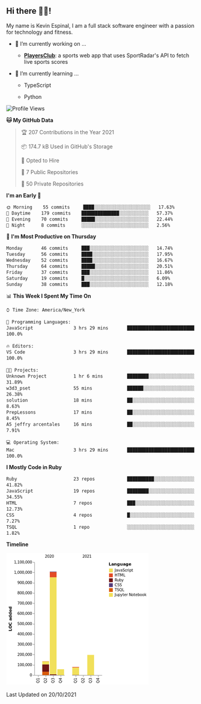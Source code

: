 ## Hi there 👋🏽!

My name is Kevin Espinal, I am a full stack software engineer with a passion for technology and fitness.

- 🔭 I’m currently working on ...

     - **[PlayersClub](https://playersclub.herokuapp.com/#/)**: a sports web app that uses SportRadar's API to fetch live sports scores

- 🌱 I’m currently learning ...

     - TypeScript
     
     - Python
     
<!--START_SECTION:waka-->
![Profile Views](http://img.shields.io/badge/Profile%20Views-0-blue)

**🐱 My GitHub Data** 

> 🏆 207 Contributions in the Year 2021
 > 
> 📦 174.7 kB Used in GitHub's Storage 
 > 
> 💼 Opted to Hire
 > 
> 📜 7 Public Repositories 
 > 
> 🔑 50 Private Repositories  
 > 
**I'm an Early 🐤** 

```text
🌞 Morning    55 commits     ████░░░░░░░░░░░░░░░░░░░░░   17.63% 
🌆 Daytime    179 commits    ██████████████░░░░░░░░░░░   57.37% 
🌃 Evening    70 commits     █████░░░░░░░░░░░░░░░░░░░░   22.44% 
🌙 Night      8 commits      ░░░░░░░░░░░░░░░░░░░░░░░░░   2.56%

```
📅 **I'm Most Productive on Thursday** 

```text
Monday       46 commits     ███░░░░░░░░░░░░░░░░░░░░░░   14.74% 
Tuesday      56 commits     ████░░░░░░░░░░░░░░░░░░░░░   17.95% 
Wednesday    52 commits     ████░░░░░░░░░░░░░░░░░░░░░   16.67% 
Thursday     64 commits     █████░░░░░░░░░░░░░░░░░░░░   20.51% 
Friday       37 commits     ███░░░░░░░░░░░░░░░░░░░░░░   11.86% 
Saturday     19 commits     █░░░░░░░░░░░░░░░░░░░░░░░░   6.09% 
Sunday       38 commits     ███░░░░░░░░░░░░░░░░░░░░░░   12.18%

```


📊 **This Week I Spent My Time On** 

```text
⌚︎ Time Zone: America/New_York

💬 Programming Languages: 
JavaScript               3 hrs 29 mins       █████████████████████████   100.0%

🔥 Editors: 
VS Code                  3 hrs 29 mins       █████████████████████████   100.0%

🐱‍💻 Projects: 
Unknown Project          1 hr 6 mins         ████████░░░░░░░░░░░░░░░░░   31.89% 
w3d3_pset                55 mins             ██████░░░░░░░░░░░░░░░░░░░   26.38% 
solution                 18 mins             ██░░░░░░░░░░░░░░░░░░░░░░░   8.63% 
PrepLessons              17 mins             ██░░░░░░░░░░░░░░░░░░░░░░░   8.45% 
A5 jeffry arcentales     16 mins             ██░░░░░░░░░░░░░░░░░░░░░░░   7.91%

💻 Operating System: 
Mac                      3 hrs 29 mins       █████████████████████████   100.0%

```

**I Mostly Code in Ruby** 

```text
Ruby                     23 repos            ██████████░░░░░░░░░░░░░░░   41.82% 
JavaScript               19 repos            ████████░░░░░░░░░░░░░░░░░   34.55% 
HTML                     7 repos             ███░░░░░░░░░░░░░░░░░░░░░░   12.73% 
CSS                      4 repos             █░░░░░░░░░░░░░░░░░░░░░░░░   7.27% 
TSQL                     1 repo              ░░░░░░░░░░░░░░░░░░░░░░░░░   1.82%

```


**Timeline**

![Chart not found](https://raw.githubusercontent.com/espinalk212/espinalk212/main/charts/bar_graph.png) 


 Last Updated on 20/10/2021
<!--END_SECTION:waka-->


<!--
**espinalk212/espinalk212** is a ✨ _special_ ✨ repository because its `README.md` (this file) appears on your GitHub profile.

Here are some ideas to get you started:

- 🔭 I’m currently working on ...
- 🌱 I’m currently learning ...
- 👯 I’m looking to collaborate on ...
- 🤔 I’m looking for help with ...
- 💬 Ask me about ...
- 📫 How to reach me: ...
- 😄 Pronouns: ...
- ⚡ Fun fact: ...
-->

